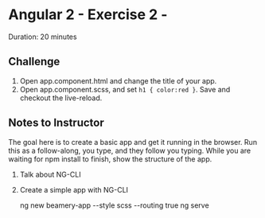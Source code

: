 # Angular 2 - Exercise 2 -

Duration: 20 minutes



## Challenge

1. Open app.component.html and change the title of your app.
2. Open app.component.scss, and set `h1 { color:red }`. Save and checkout the live-reload.


## Notes to Instructor

The goal here is to create a basic app and get it running in the browser. Run this as a follow-along, you type, and they follow you typing. While you are waiting for npm install to finish, show the structure of the app.

1. Talk about NG-CLI
2. Create a simple app with NG-CLI

    ng new beamery-app --style scss --routing true
    ng serve
